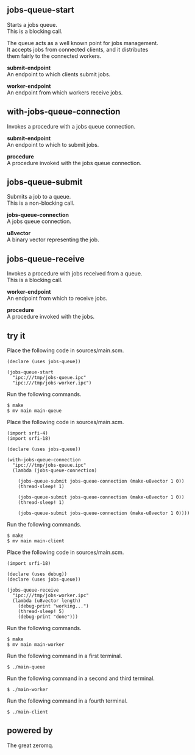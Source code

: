 jobs-queue-start
----------------
Starts a jobs queue.  
This is a blocking call.

The queue acts as a well known point for jobs management.  
It accepts jobs from connected clients, and it distributes  
them fairly to the connected workers.

__submit-endpoint__  
An endpoint to which clients submit jobs.

__worker-endpoint__  
An endpoint from which workers receive jobs.

with-jobs-queue-connection
--------------------------
Invokes a procedure with a jobs queue connection.

__submit-endpoint__  
An endpoint to which to submit jobs.

__procedure__  
A procedure invoked with the jobs queue connection.

jobs-queue-submit
-----------------
Submits a job to a queue.  
This is a non-blocking call.

__jobs-queue-connection__  
A jobs queue connection.

__u8vector__  
A binary vector representing the job.

jobs-queue-receive
------------------
Invokes a procedure with jobs received from a queue.  
This is a blocking call.

__worker-endpoint__  
An endpoint from which to receive jobs.

__procedure__  
A procedure invoked with the jobs.

try it
------
Place the following code in sources/main.scm.

    (declare (uses jobs-queue))

    (jobs-queue-start
      "ipc:///tmp/jobs-queue.ipc"
      "ipc:///tmp/jobs-worker.ipc")

Run the following commands.

    $ make
    $ mv main main-queue

Place the following code in sources/main.scm.

    (import srfi-4)
    (import srfi-18)

    (declare (uses jobs-queue))

    (with-jobs-queue-connection
      "ipc:///tmp/jobs-queue.ipc"
      (lambda (jobs-queue-connection)

        (jobs-queue-submit jobs-queue-connection (make-u8vector 1 0))
        (thread-sleep! 1)

        (jobs-queue-submit jobs-queue-connection (make-u8vector 1 0))
        (thread-sleep! 1)

        (jobs-queue-submit jobs-queue-connection (make-u8vector 1 0))))

Run the following commands.

    $ make
    $ mv main main-client

Place the following code in sources/main.scm.

    (import srfi-18)

    (declare (uses debug))
    (declare (uses jobs-queue))

    (jobs-queue-receive
      "ipc:///tmp/jobs-worker.ipc"
      (lambda (u8vector length)
        (debug-print "working...")
        (thread-sleep! 5)
        (debug-print "done")))

Run the following commands.

    $ make
    $ mv main main-worker

Run the following command in a first terminal.

    $ ./main-queue

Run the following command in a second and third terminal.

    $ ./main-worker

Run the following command in a fourth terminal.

    $ ./main-client

powered by
----------
The great zeromq.

